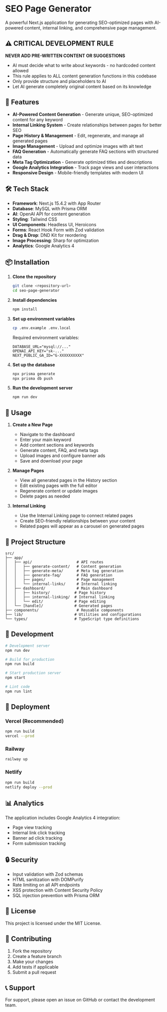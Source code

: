 # SEO Page Generator

A powerful Next.js application for generating SEO-optimized pages with AI-powered content, internal linking, and comprehensive page management.

## ⚠️ CRITICAL DEVELOPMENT RULE

**NEVER ADD PRE-WRITTEN CONTENT OR SUGGESTIONS**

- AI must decide what to write about keywords - no hardcoded content allowed
- This rule applies to ALL content generation functions in this codebase
- Only provide structure and placeholders to AI
- Let AI generate completely original content based on its knowledge

## 🚀 Features

- **AI-Powered Content Generation** - Generate unique, SEO-optimized content for any keyword
- **Internal Linking System** - Create relationships between pages for better SEO
- **Page History & Management** - Edit, regenerate, and manage all generated pages
- **Image Management** - Upload and optimize images with alt text
- **FAQ Generation** - Automatically generate FAQ sections with structured data
- **Meta Tag Optimization** - Generate optimized titles and descriptions
- **Google Analytics Integration** - Track page views and user interactions
- **Responsive Design** - Mobile-friendly templates with modern UI

## 🛠️ Tech Stack

- **Framework**: Next.js 15.4.2 with App Router
- **Database**: MySQL with Prisma ORM
- **AI**: OpenAI API for content generation
- **Styling**: Tailwind CSS
- **UI Components**: Headless UI, Heroicons
- **Forms**: React Hook Form with Zod validation
- **Drag & Drop**: DND Kit for reordering
- **Image Processing**: Sharp for optimization
- **Analytics**: Google Analytics 4

## 📦 Installation

1. **Clone the repository**
   ```bash
   git clone <repository-url>
   cd seo-page-generator
   ```

2. **Install dependencies**
   ```bash
   npm install
   ```

3. **Set up environment variables**
   ```bash
   cp .env.example .env.local
   ```
   
   Required environment variables:
   ```env
   DATABASE_URL="mysql://..."
   OPENAI_API_KEY="sk-..."
   NEXT_PUBLIC_GA_ID="G-XXXXXXXXXX"
   ```

4. **Set up the database**
   ```bash
   npx prisma generate
   npx prisma db push
   ```

5. **Run the development server**
   ```bash
   npm run dev
   ```

## 🎯 Usage

1. **Create a New Page**
   - Navigate to the dashboard
   - Enter your main keyword
   - Add content sections and keywords
   - Generate content, FAQ, and meta tags
   - Upload images and configure banner ads
   - Save and download your page

2. **Manage Pages**
   - View all generated pages in the History section
   - Edit existing pages with the full editor
   - Regenerate content or update images
   - Delete pages as needed

3. **Internal Linking**
   - Use the Internal Linking page to connect related pages
   - Create SEO-friendly relationships between your content
   - Related pages will appear as a carousel on generated pages

## 📁 Project Structure

```
src/
├── app/
│   ├── api/                    # API routes
│   │   ├── generate-content/   # Content generation
│   │   ├── generate-meta/      # Meta tag generation
│   │   ├── generate-faq/       # FAQ generation
│   │   ├── pages/              # Page management
│   │   └── internal-links/     # Internal linking
│   ├── dashboard/              # Main dashboard
│   │   ├── history/           # Page history
│   │   ├── internal-linking/  # Internal linking
│   │   └── edit/              # Page editing
│   └── [handle]/              # Generated pages
├── components/                 # Reusable components
├── lib/                       # Utilities and configurations
└── types/                     # TypeScript type definitions
```

## 🔧 Development

```bash
# Development server
npm run dev

# Build for production
npm run build

# Start production server
npm start

# Lint code
npm run lint
```

## 🚀 Deployment

### Vercel (Recommended)
```bash
npm run build
vercel --prod
```

### Railway
```bash
railway up
```

### Netlify
```bash
npm run build
netlify deploy --prod
```

## 📊 Analytics

The application includes Google Analytics 4 integration:
- Page view tracking
- Internal link click tracking
- Banner ad click tracking
- Form submission tracking

## 🔒 Security

- Input validation with Zod schemas
- HTML sanitization with DOMPurify
- Rate limiting on all API endpoints
- XSS protection with Content Security Policy
- SQL injection prevention with Prisma ORM

## 📝 License

This project is licensed under the MIT License.

## 🤝 Contributing

1. Fork the repository
2. Create a feature branch
3. Make your changes
4. Add tests if applicable
5. Submit a pull request

## 📞 Support

For support, please open an issue on GitHub or contact the development team.
